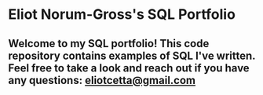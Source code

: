 # Eliot Norum-Gross's SQL Portfolio

## Welcome to my SQL portfolio! This code repository contains examples of SQL I've written. Feel free to take a look and reach out if you have any questions: eliotcetta@gmail.com

